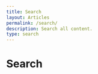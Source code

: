 ```yaml
---
title: Search
layout: Articles
permalink: /search/
description: Search all content.
type: search
---
```


# Search